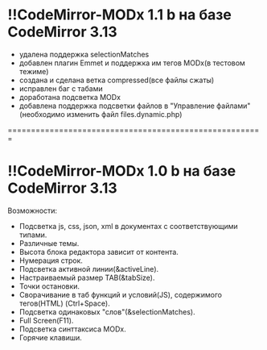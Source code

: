 !!CodeMirror-MODx 1.1 b на базе CodeMirror 3.13
=======================================================
- удалена поддержка selectionMatches
- добавлен плагин Emmet и поддержка им тегов MODx(в тестовом тежиме)
- создана и сделана ветка compressed(все файлы сжаты)
- исправлен баг с табами
- доработана подсветка MODx
- добавлена поддержка подсветки файлов в "Управление файлами" (необходимо изменить файл files.dynamic.php)

=======================================================

!!CodeMirror-MODx 1.0 b на базе CodeMirror 3.13
=======================================================
Возможности:
- Подсветка js, css, json, xml в документах с соответствующими типами.
- Различные темы.
- Высота блока редактора зависит от контента.
- Нумерация строк.
- Подсветка активной линии(&activeLine).
- Настраиваемый размер TAB(&tabSize).
- Точки остановки.
- Сворачивание в таб функций и условий(JS), содержимого тегов(HTML) (Ctrl+Space).
- Подсветка одинаковых "слов"(&selectionMatches).
- Full Screen(F11).
- Подсветка синттаксиса MODx.
- Горячие клавиши.
